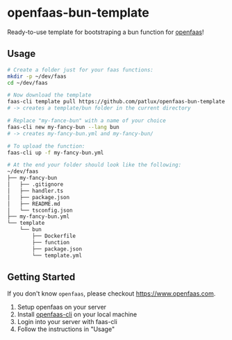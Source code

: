 # openfaas-bun-template

Ready-to-use template for bootstraping a bun function for [openfaas](https://www.openfaas.com)!

## Usage

```sh
# Create a folder just for your faas functions:
mkdir -p ~/dev/faas
cd ~/dev/faas

# Now download the template
faas-cli template pull https://github.com/patlux/openfaas-bun-template
# -> creates a template/bun folder in the current directory

# Replace "my-fance-bun" with a name of your choice
faas-cli new my-fancy-bun --lang bun
# -> creates my-fancy-bun.yml and my-fancy-bun/

# To upload the function:
faas-cli up -f my-fancy-bun.yml

# At the end your folder should look like the following:
~/dev/faas
├── my-fancy-bun
│   ├── .gitignore
│   ├── handler.ts
│   ├── package.json
│   ├── README.md
│   └── tsconfig.json
├── my-fancy-bun.yml
└── template
    └── bun
        ├── Dockerfile
        ├── function
        ├── package.json
        └── template.yml
```

## Getting Started

If you don't know `openfaas`, please checkout https://www.openfaas.com.

1. Setup openfaas on your server
2. Install [openfaas-cli](https://github.com/openfaas/faas-cli) on your local machine
3. Login into your server with faas-cli
4. Follow the instructions in "Usage"
